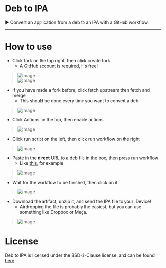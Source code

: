 # Deb to IPA

▶️ Convert an application from a deb to an IPA with a GitHub workflow.

---

# How to use

* Click fork on the top right, then click create fork
   * A GitHub account is required, it's free!
> ![image](https://user-images.githubusercontent.com/18669106/180668388-fea832be-dd8d-4387-bb00-64637ec8c4a5.png)\
> ![image](https://user-images.githubusercontent.com/18669106/180667994-4f5e257d-a701-43a3-9613-f860c3990f44.png)

* If you have made a fork before, click fetch upstream then fetch and merge
   * This should be done every time you want to convert a deb
> ![image](https://user-images.githubusercontent.com/18669106/180668039-895bf508-34ba-4f68-84c2-9dd86b068efa.png)

* Click Actions on the top, then enable actions
> ![image](https://user-images.githubusercontent.com/18669106/180668059-cbfb4099-e40c-4828-b505-1532c6ae326f.png)

* Click run script on the left, then click run workflow on the right
> ![image](https://user-images.githubusercontent.com/18669106/180668091-29077082-8738-4b00-85a2-93b24c97b1b4.png)

* Paste in the **direct** URL to a deb file in the box, then press run workflow
   * Like [this](https://github.com/D0m0/CocoaTop/releases/download/2.2.3/ru.domo.cocoatop64_2.2.3_iphoneos-arm.deb), for example
> ![image](https://user-images.githubusercontent.com/18669106/180668191-318d1098-fa80-4e34-ab69-94e02df56975.png)

* Wait for the workflow to be finished, then click on it
> ![image](https://user-images.githubusercontent.com/18669106/180668274-44ec62d7-0be2-47c7-a8ac-ed19fb5e4c5f.png)

* Download the artifact, unzip it, and send the IPA file to your iDevice!
   * Airdropping the file is probably the easiest, but you can use something like Dropbox or Mega.
> ![image](https://user-images.githubusercontent.com/18669106/180668328-12083245-2ef8-43e1-8622-42acbe6dc33c.png)

# License

Deb to IPA is licensed under the BSD-3-Clause license, and can be found [here](https://github.com/itsnebulalol/deb-to-ipa/blob/main/LICENSE).
